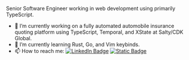 Senior Software Engineer working in web development using primarily TypeScript.

- 🔭 I’m currently working on a fully automated automobile insurance quoting platform using TypeScript, Temporal, and XState at Salty/CDK Global.
- 🌱 I’m currently learning Rust, Go, and Vim keybinds.
- 📫 How to reach me:
[![LinkedIn Badge](https://img.shields.io/badge/LinkedIn-Profile-informational?style=flat&logo=linkedin&logoColor=white&color=0D76A8)](https://linkedin.com/in/adam-smith-b717b2104)
[![Static Badge](https://img.shields.io/badge/Gmail-adamjsmith117%40gmail.com-%23EA4335?style=flat&logo=gmail&logoColor=white)](mailto:adamjsmith117@gmail.com)

<!--
**adamjsmith117/adamjsmith117** is a ✨ _special_ ✨ repository because its `README.md` (this file) appears on your GitHub profile.

Here are some ideas to get you started:

- 🔭 I’m currently working on ...
- 🌱 I’m currently learning ...
- 👯 I’m looking to collaborate on ...
- 🤔 I’m looking for help with ...
- 💬 Ask me about ...
- 📫 How to reach me: ...
- 😄 Pronouns: ...
- ⚡ Fun fact: ...
-->
